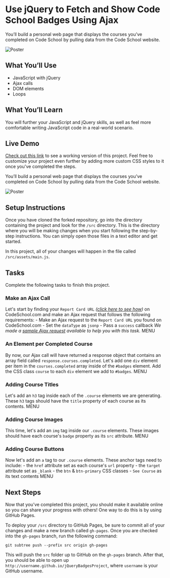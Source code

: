 # Use jQuery to Fetch and Show Code School Badges Using Ajax

You’ll build a personal web page that displays the courses you’ve completed on Code School by pulling data from the Code School website.

![Poster](http://courseware.codeschool.com.s3.amazonaws.com/projects/use-jquery-to-fetch-and-show-code-school-badges-using-ajax.png)

## What You’ll Use

- JavaScript with jQuery
- Ajax calls
- DOM elements
- Loops

## What You’ll Learn

You will further your JavaScript and jQuery skills, as well as feel more comfortable writing JavaScript code in a real-world scenario.

## Live Demo

[Check out this link](https://codeschool-project-demos.github.io/jQueryBadgesProject/) to see a working version of this project. Feel free to customize your project even further by adding more custom CSS styles to it once you've completed the steps.

You’ll build a personal web page that displays the courses you’ve completed on Code School by pulling data from the Code School website.

![Poster](http://courseware.codeschool.com.s3.amazonaws.com/projects/use-jquery-to-fetch-and-show-code-school-badges-using-ajax.png)

## Setup Instructions

Once you have cloned the forked repository, go into the directory containing the project and look for the `/src` directory. This is the directory where you will be making changes when you start following the step-by-step instructions. You can simply open those files in a text editor and get started.

In this project, all of your changes will happen in the file called `/src/assets/main.js`.


## Tasks

Complete the following tasks to finish this project.

### Make an Ajax Call

Let's start by finding your `Report Card URL` _([click here to see how](https://github.com/codeschool/jQueryBadgesProject/wiki/How-to-get-your-Report-Card-URL))_ on CodeSchool.com and make an Ajax request that follows the following requirements: - Make an Ajax request to the `Report Card URL` you found on CodeSchool.com - Set the `dataType` as `jsonp` - Pass a `success` callback _We made a [sample Ajax request](https://github.com/codeschool/project-jquery-badges/wiki/Sample-Report-Card-Ajax-Request) available to help you with this task._	MENU

### An Element per Completed Course

By now, our Ajax call will have returned a response object that contains an array field called `response.courses.completed`. Let's add one `div` element per item in the `courses.completed` array inside of the `#badges` element. Add the CSS class `course` to each `div` element we add to `#badges`.	MENU

### Adding Course Titles

Let's add an `h3` tag inside each of the `.course` elements we are generating. These `h3` tags should have the `title` property of each course as its contents.	MENU

### Adding Course Images

This time, let's add an `img` tag inside our `.course` elements. These images should have each course's `badge` property as its `src` attribute.	MENU

### Adding Course Buttons

Now let's add an `a` tag to our `.course` elements. These anchor tags need to include: - the `href` attribute set as each course's `url` property - the `target` attribute set as `_blank` - the `btn` & `btn-primary` CSS classes - `See Course` as its text contents	MENU

## Next Steps

Now that you’ve completed this project, you should make it available online so you can share your progress with others! One way to do this is by using GitHub Pages.

To deploy your `/src` directory to GitHub Pages, be sure to commit all of your changes and make a new branch called `gh-pages`. Once you are checked into the `gh-pages` branch, run the following command:

```
git subtree push --prefix src origin gh-pages
```

This will push the `src` folder up to GitHub on the `gh-pages` branch. After that, you should be able to open up `http://username.github.io/jQueryBadgesProject`, where `username` is your GitHub username.
